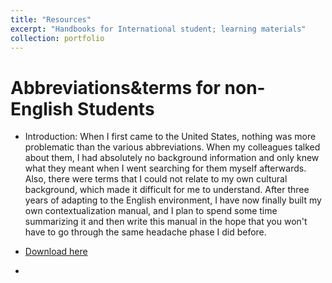 ```yaml
---
title: "Resources"
excerpt: "Handbooks for International student; learning materials"
collection: portfolio
---
```


Abbreviations&terms for non-English Students  
======
- Introduction: When I first came to the United States, nothing was more problematic than the various abbreviations. When my colleagues talked about them, I had absolutely no background information and only knew what they meant when I went searching for them myself afterwards. Also, there were terms that I could not relate to my own cultural background, which made it difficult for me to understand. After three years of adapting to the English environment, I have now finally built my own contextualization manual, and I plan to spend some time summarizing it and then write this manual in the hope that you won't have to go through the same headache phase I did before.


- [Download here](http://rzliu37.github.io/portfolio/xxxx.pdf)

-










